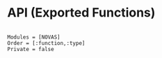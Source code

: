 # API (Exported Functions)

```@index
```

```@autodocs
Modules = [NOVAS]
Order = [:function,:type]
Private = false
```
